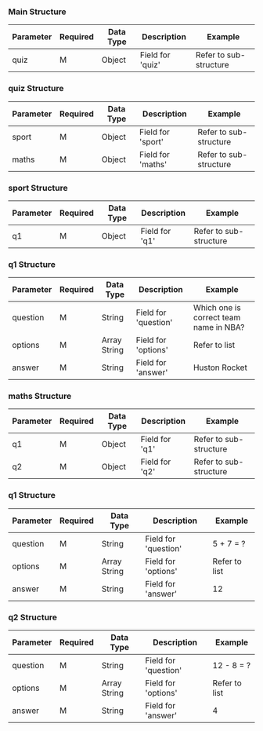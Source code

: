 ### Main Structure
| Parameter  | Required | Data Type | Description      | Example         |
|------------|----------|-----------|------------------|-----------------|
| quiz        | M        | Object      | Field for 'quiz'              | Refer to sub-structure           |
### quiz Structure
| Parameter  | Required | Data Type | Description      | Example         |
|------------|----------|-----------|------------------|-----------------|
| sport        | M        | Object      | Field for 'sport'              | Refer to sub-structure           |
| maths        | M        | Object      | Field for 'maths'              | Refer to sub-structure           |
### sport Structure
| Parameter  | Required | Data Type | Description      | Example         |
|------------|----------|-----------|------------------|-----------------|
| q1        | M        | Object      | Field for 'q1'              | Refer to sub-structure           |
### q1 Structure
| Parameter  | Required | Data Type | Description      | Example         |
|------------|----------|-----------|------------------|-----------------|
| question        | M        | String      | Field for 'question'              | Which one is correct team name in NBA?           |
| options        | M        | Array String      | Field for 'options'              | Refer to list           |
| answer        | M        | String      | Field for 'answer'              | Huston Rocket           |


### maths Structure
| Parameter  | Required | Data Type | Description      | Example         |
|------------|----------|-----------|------------------|-----------------|
| q1        | M        | Object      | Field for 'q1'              | Refer to sub-structure           |
| q2        | M        | Object      | Field for 'q2'              | Refer to sub-structure           |
### q1 Structure
| Parameter  | Required | Data Type | Description      | Example         |
|------------|----------|-----------|------------------|-----------------|
| question        | M        | String      | Field for 'question'              | 5 + 7 = ?           |
| options        | M        | Array String      | Field for 'options'              | Refer to list           |
| answer        | M        | String      | Field for 'answer'              | 12           |

### q2 Structure
| Parameter  | Required | Data Type | Description      | Example         |
|------------|----------|-----------|------------------|-----------------|
| question        | M        | String      | Field for 'question'              | 12 - 8 = ?           |
| options        | M        | Array String      | Field for 'options'              | Refer to list           |
| answer        | M        | String      | Field for 'answer'              | 4           |